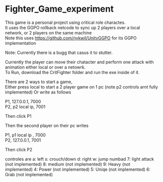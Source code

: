 # Fighter_Game_experiment
This game is a personal project using critical role charactes.  
It uses the GGPO rollback netcode to sync up 2 players over a local network, or 2 players on the same machine  
Note this uses https://github.com/nykwil/UnityGGPO  for its GGPO implementation

Note: Currently there is a bugg that casus it to stutter. 

Currently the player can move their chatacter and perform one attack with animation either local or over a netowrk.  
To Run, download the CritFighter folder and run the exe inside of it.  
  
There are 2 ways to start a game,  
Either press local to start a 2 player game on 1 pc (note p2 controls arnt fully implemented)
Or write as follows 
  
P1, 127.0.0.1, 7000  
P2, p2 local ip, 7001  
  
Then click P1  

Then the second player on their pc writes   

P1, p1 local ip , 7000  
P2, 127.0.0.1, 7001  
  
Then click P2  

controles are 
a: left
s: crouch/down
d: right
w: jump
numbad 
  7: light attack (not implemented)
  8: medium (not implemented)
  9: Heavy  (not implemented)
  4: Power (not implemented)
  5: Uniqe (not implemented)
  6: Grab (not implemented)
